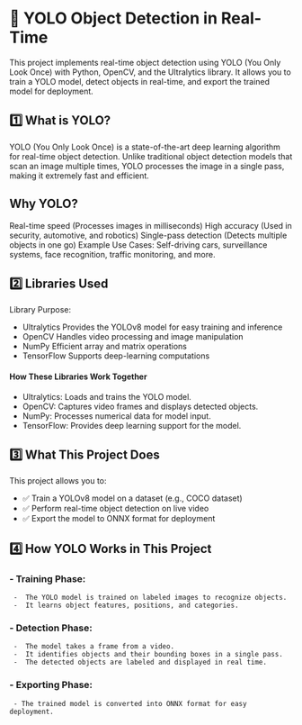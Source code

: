 # 📌 YOLO Object Detection in Real-Time
This project implements real-time object detection using YOLO (You Only Look Once) with Python, OpenCV, and the Ultralytics library. It allows you to train a YOLO model, detect objects in real-time, and export the trained model for deployment.

## 1️⃣ What is YOLO?
YOLO (You Only Look Once) is a state-of-the-art deep learning algorithm for real-time object detection. Unlike traditional object detection models that scan an image multiple times, YOLO processes the image in a single pass, making it extremely fast and efficient.

## Why YOLO?
Real-time speed (Processes images in milliseconds)
High accuracy (Used in security, automotive, and robotics)
Single-pass detection (Detects multiple objects in one go)
Example Use Cases: Self-driving cars, surveillance systems, face recognition, traffic monitoring, and more.

## 2️⃣ Libraries Used
Library	Purpose: 
- Ultralytics	Provides the YOLOv8 model for easy training and inference
- OpenCV	Handles video processing and image manipulation
- NumPy	Efficient array and matrix operations
- TensorFlow	Supports deep-learning computations

  
#### How These Libraries Work Together
- Ultralytics:  Loads and trains the YOLO model.
- OpenCV:  Captures video frames and displays detected objects.
- NumPy:  Processes numerical data for model input.
- TensorFlow: Provides deep learning support for the model.


## 3️⃣ What This Project Does
This project allows you to:
- ✅ Train a YOLOv8 model on a dataset (e.g., COCO dataset)
- ✅ Perform real-time object detection on live video
- ✅ Export the model to ONNX format for deployment


## 4️⃣ How YOLO Works in This Project
### - Training Phase:
     -  The YOLO model is trained on labeled images to recognize objects.
     -  It learns object features, positions, and categories.

### - Detection Phase: 
     -  The model takes a frame from a video.
     -  It identifies objects and their bounding boxes in a single pass.
     -  The detected objects are labeled and displayed in real time.

### - Exporting Phase: 
     - The trained model is converted into ONNX format for easy deployment.
